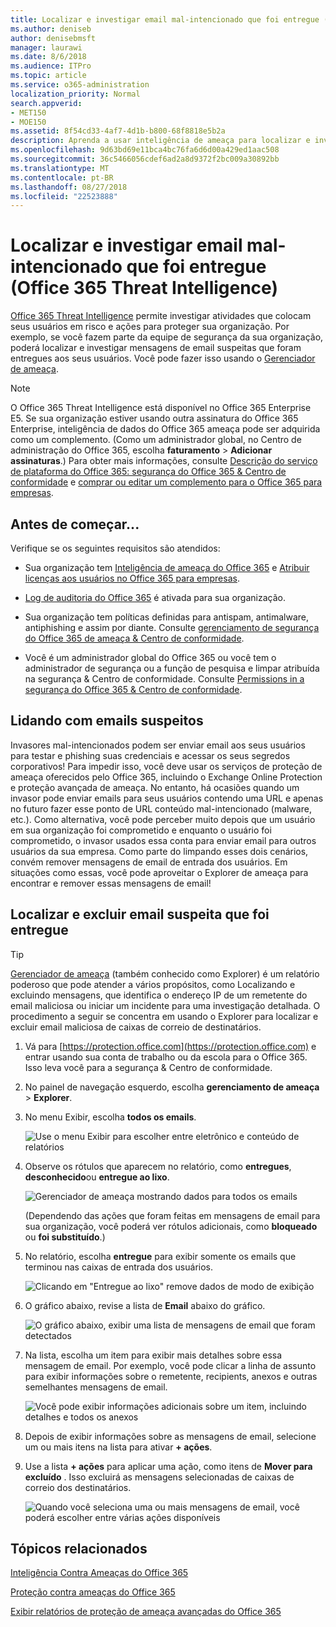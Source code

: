 ```yaml
---
title: Localizar e investigar email mal-intencionado que foi entregue (Office 365 Threat Intelligence)
ms.author: deniseb
author: denisebmsft
manager: laurawi
ms.date: 8/6/2018
ms.audience: ITPro
ms.topic: article
ms.service: o365-administration
localization_priority: Normal
search.appverid:
- MET150
- MOE150
ms.assetid: 8f54cd33-4af7-4d1b-b800-68f8818e5b2a
description: Aprenda a usar inteligência de ameaça para localizar e investigar email mal-intencionado.
ms.openlocfilehash: 9d63bd69e11bca4bc76fa6d6d00a429ed1aac508
ms.sourcegitcommit: 36c5466056cdef6ad2a8d9372f2bc009a30892bb
ms.translationtype: MT
ms.contentlocale: pt-BR
ms.lasthandoff: 08/27/2018
ms.locfileid: "22523888"
---
```

# <a name="find-and-investigate-malicious-email-that-was-delivered-office-365-threat-intelligence"></a>Localizar e investigar email mal-intencionado que foi entregue (Office 365 Threat Intelligence)

[Office 365 Threat Intelligence](office-365-ti.md) permite investigar atividades que colocam seus usuários em risco e ações para proteger sua organização. Por exemplo, se você fazem parte da equipe de segurança da sua organização, poderá localizar e investigar mensagens de email suspeitas que foram entregues aos seus usuários. Você pode fazer isso usando o [Gerenciador de ameaça](get-started-with-ti.md#threat-explorer).
  
> [!NOTE]
> O Office 365 Threat Intelligence está disponível no Office 365 Enterprise E5. Se sua organização estiver usando outra assinatura do Office 365 Enterprise, inteligência de dados do Office 365 ameaça pode ser adquirida como um complemento. (Como um administrador global, no Centro de administração do Office 365, escolha **faturamento** \> **Adicionar assinaturas**.) Para obter mais informações, consulte [Descrição do serviço de plataforma do Office 365: segurança do Office 365 &amp; Centro de conformidade](https://technet.microsoft.com/en-us/library/dn933793.aspx) e [comprar ou editar um complemento para o Office 365 para empresas](https://support.office.com/article/4e7b57d6-b93b-457d-aecd-0ea58bff07a6). 
  
## <a name="before-you-begin"></a>Antes de começar...

Verifique se os seguintes requisitos são atendidos:
  
- Sua organização tem [Inteligência de ameaça do Office 365](office-365-ti.md) e [Atribuir licenças aos usuários no Office 365 para empresas](https://support.office.com/article/997596b5-4173-4627-b915-36abac6786dc).
    
- [Log de auditoria do Office 365](turn-audit-log-search-on-or-off.md) é ativada para sua organização. 
    
- Sua organização tem políticas definidas para antispam, antimalware, antiphishing e assim por diante. Consulte [gerenciamento de segurança do Office 365 de ameaça &amp; Centro de conformidade](threat-management.md).
    
- Você é um administrador global do Office 365 ou você tem o administrador de segurança ou a função de pesquisa e limpar atribuída na segurança &amp; Centro de conformidade. Consulte [Permissions in a segurança do Office 365 &amp; Centro de conformidade](permissions-in-the-security-and-compliance-center.md).
    
## <a name="dealing-with-suspicious-emails"></a>Lidando com emails suspeitos

Invasores mal-intencionados podem ser enviar email aos seus usuários para testar e phishing suas credenciais e acessar os seus segredos corporativos! Para impedir isso, você deve usar os serviços de proteção de ameaça oferecidos pelo Office 365, incluindo o Exchange Online Protection e proteção avançada de ameaça. No entanto, há ocasiões quando um invasor pode enviar emails para seus usuários contendo uma URL e apenas no futuro fazer esse ponto de URL conteúdo mal-intencionado (malware, etc.). Como alternativa, você pode perceber muito depois que um usuário em sua organização foi comprometido e enquanto o usuário foi comprometido, o invasor usados essa conta para enviar email para outros usuários da sua empresa. Como parte do limpando esses dois cenários, convém remover mensagens de email de entrada dos usuários. Em situações como essas, você pode aproveitar o Explorer de ameaça para encontrar e remover essas mensagens de email!
  
## <a name="find-and-delete-suspicious-email-that-was-delivered"></a>Localizar e excluir email suspeita que foi entregue

> [!TIP]
> [Gerenciador de ameaça](get-started-with-ti.md#threat-explorer) (também conhecido como Explorer) é um relatório poderoso que pode atender a vários propósitos, como Localizando e excluindo mensagens, que identifica o endereço IP de um remetente do email maliciosa ou iniciar um incidente para uma investigação detalhada. O procedimento a seguir se concentra em usando o Explorer para localizar e excluir email maliciosa de caixas de correio de destinatários. 
  
1. Vá para [https://protection.office.com](https://protection.office.com) e entrar usando sua conta de trabalho ou da escola para o Office 365. Isso leva você para a segurança &amp; Centro de conformidade. 
    
2. No painel de navegação esquerdo, escolha **gerenciamento de ameaça** \> **Explorer**.
    
3. No menu Exibir, escolha **todos os emails**.
    
    ![Use o menu Exibir para escolher entre eletrônico e conteúdo de relatórios](media/d39013ff-93b6-42f6-bee5-628895c251c2.png)
  
4. Observe os rótulos que aparecem no relatório, como **entregues**, **desconhecido**ou **entregue ao lixo**.
    
    ![Gerenciador de ameaça mostrando dados para todos os emails](media/208826ed-a85e-446f-b276-b5fdc312fbcb.png)
  
    (Dependendo das ações que foram feitas em mensagens de email para sua organização, você poderá ver rótulos adicionais, como **bloqueado** ou **foi substituído**.)
    
5. No relatório, escolha **entregue** para exibir somente os emails que terminou nas caixas de entrada dos usuários. 
    
    ![Clicando em "Entregue ao lixo" remove dados de modo de exibição](media/e6fb2e47-461e-4f6f-8c65-c331bd858758.png)
  
6. O gráfico abaixo, revise a lista de **Email** abaixo do gráfico. 
    
    ![O gráfico abaixo, exibir uma lista de mensagens de email que foram detectados](media/dfb60590-1236-499d-97da-86c68621e2bc.png)
  
7. Na lista, escolha um item para exibir mais detalhes sobre essa mensagem de email. Por exemplo, você pode clicar a linha de assunto para exibir informações sobre o remetente, recipients, anexos e outras semelhantes mensagens de email.
    
    ![Você pode exibir informações adicionais sobre um item, incluindo detalhes e todos os anexos](media/5a5707c3-d62a-4610-ae7b-900fff8708b2.png)
  
8. Depois de exibir informações sobre as mensagens de email, selecione um ou mais itens na lista para ativar **+ ações**.
    
9. Use a lista **+ ações** para aplicar uma ação, como itens de **Mover para excluído** . Isso excluirá as mensagens selecionadas de caixas de correio dos destinatários. 
    
    ![Quando você seleciona uma ou mais mensagens de email, você poderá escolher entre várias ações disponíveis](media/ef12e10c-60a7-4f66-8f76-68d77ae26de1.png)
  
## <a name="related-topics"></a>Tópicos relacionados

[Inteligência Contra Ameaças do Office 365](office-365-ti.md)
  
[Proteção contra ameaças do Office 365](protect-against-threats.md)
  
[Exibir relatórios de proteção de ameaça avançadas do Office 365](view-reports-for-atp.md)
  

